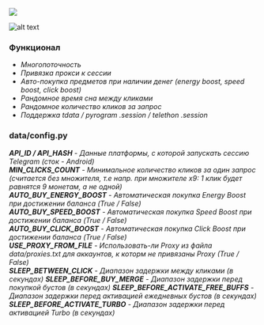 [<img src="https://img.shields.io/badge/Telegram-%40Me-orange">](https://t.me/sho6ot)

![alt text](https://i.imgur.com/PDYwSJ9.png)

### Функционал  
+ _Многопоточность_
+ _Привязка прокси к сессии_
+ _Авто-покупка предметов при наличии денег (energy boost, speed boost, click boost)_
+ _Рандомное время сна между кликами_
+ _Рандомное количество кликов за запрос_
+ _Поддержка tdata / pyrogram .session / telethon .session_

### data/config.py  
_**API_ID / API_HASH** - Данные платформы, с которой запускать сессию Telegram (сток - Android)  
**MIN_CLICKS_COUNT** - Минимальное количество кликов за один запрос (считается без множителя, т.е напр. при множителе x9: 1 клик будет равнятся 9 монетам, а не одной)  
**AUTO_BUY_ENERGY_BOOST** - Автоматическая покупка Energy Boost при достижении баланса (True / False)  
**AUTO_BUY_SPEED_BOOST** - Автоматическая покупка Speed Boost при достижении баланса (True / False)  
**AUTO_BUY_CLICK_BOOST** - Автоматическая покупка Click Boost при достижении баланса (True / False)  
**USE_PROXY_FROM_FILE** - Использовать-ли Proxy из файла data/proxies.txt для аккаунтов, к которм не привязаны Proxy (True / False)  
**SLEEP_BETWEEN_CLICK** - Диапазон задержки между кликами (в секундах)
**SLEEP_BEFORE_BUY_MERGE** - Диапазон задержки перед покупкой бустов (в секундах)
**SLEEP_BEFORE_ACTIVATE_FREE_BUFFS** - Диапазон задержки перед активацией ежедневных бустов (в секундах)
**SLEEP_BEFORE_ACTIVATE_TURBO** - Диапазон задержки перед активацией Turbo (в секундах)_  
